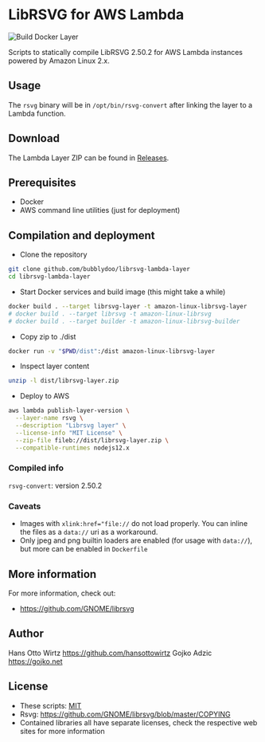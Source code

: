 # LibRSVG for AWS Lambda

![Build Docker Layer](https://github.com/bubblydoo/librsvg-lambda-layer/workflows/Build%20Docker%20Layer/badge.svg)

Scripts to statically compile LibRSVG 2.50.2 for AWS Lambda instances powered by Amazon Linux 2.x.

## Usage

The `rsvg` binary will be in `/opt/bin/rsvg-convert` after linking the layer to a Lambda function.

## Download

The Lambda Layer ZIP can be found in [Releases](https://github.com/bubblydoo/librsvg-lambda-layer/releases).

## Prerequisites

* Docker
* AWS command line utilities (just for deployment)

## Compilation and deployment

* Clone the repository
```bash
git clone github.com/bubblydoo/librsvg-lambda-layer
cd librsvg-lambda-layer
```

* Start Docker services and build image (this might take a while)
```bash
docker build . --target librsvg-layer -t amazon-linux-librsvg-layer
# docker build . --target librsvg -t amazon-linux-librsvg
# docker build . --target builder -t amazon-linux-librsvg-builder
```

* Copy zip to ./dist
```bash
docker run -v "$PWD/dist":/dist amazon-linux-librsvg-layer
```

* Inspect layer content
```bash
unzip -l dist/librsvg-layer.zip
```

* Deploy to AWS
```bash
aws lambda publish-layer-version \
  --layer-name rsvg \
  --description "Librsvg layer" \
  --license-info "MIT License" \
  --zip-file fileb://dist/librsvg-layer.zip \
  --compatible-runtimes nodejs12.x
```

### Compiled info

`rsvg-convert`: version 2.50.2

### Caveats

* Images with `xlink:href="file://` do not load properly. You can inline the files as a `data://` uri as a workaround.
* Only jpeg and png builtin loaders are enabled (for usage with `data://`), but more can be enabled in `Dockerfile`

## More information

For more information, check out:

* https://github.com/GNOME/librsvg

## Author

Hans Otto Wirtz <https://github.com/hansottowirtz>
Gojko Adzic <https://gojko.net>

## License

* These scripts: [MIT](https://opensource.org/licenses/MIT)
* Rsvg: <https://github.com/GNOME/librsvg/blob/master/COPYING>
* Contained libraries all have separate licenses, check the respective web sites for more information
